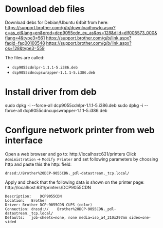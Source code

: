 # Download deb files

Download debs for Debian/Ubuntu 64bit from here: 
https://support.brother.com/g/b/downloadhowto.aspx?c=as_ot&lang=en&prod=dcp9055cdn_eu_as&os=128&dlid=dlf005573_000&flang=4&type3=561
https://support.brother.com/g/b/link.aspx?faqid=faq00100548 
https://support.brother.com/g/b/link.aspx?os=128&type3=559

The files are called:
  * `dcp9055cdnlpr-1.1.1-5.i386.deb`
  * `dcp9055cdncupswrapper-1.1.1-5.i386.deb`

# Install driver from deb

sudo dpkg -i --force-all dcp9055cdnlpr-1.1.1-5.i386.deb
sudo dpkg -i --force-all dcp9055cdncupswrapper-1.1.1-5.i386.deb

# Configure network printer from web interface

Open a web browser and go to: http://localhost:631/printers
Click `Administration` -> `Modify Printer` and set following parameters by choosing http and paste this the http: field:

    dnssd://Brother%20DCP-9055CDN._pdl-datastream._tcp.local/


Apply and check that the following data is shown on the printer page: http://localhost:631/printers/DCP9055CDN


    Description:	DCP9055CDN
    Location:	Brother
    Driver:	Brother DCP-9055CDN CUPS (color)
    Connection:	dnssd://    Brother%20DCP-9055CDN._pdl-datastream._tcp.local/
    Defaults:	job-sheets=none, none media=iso_a4_210x297mm sides=one-sided
 